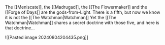 The [[Meniscate]], the [[Madrugad]], the [[The Flowermaker]] and the [[Forge of Days]] are the gods-from-Light. There is a fifth, but now we know it is not the [[The Watchman|Watchman]] Yet the [[The Watchman|Watchman]] shares a secret doctrine with those five, and here is that doctrine...

![[Pasted image 20240804204435.png]]